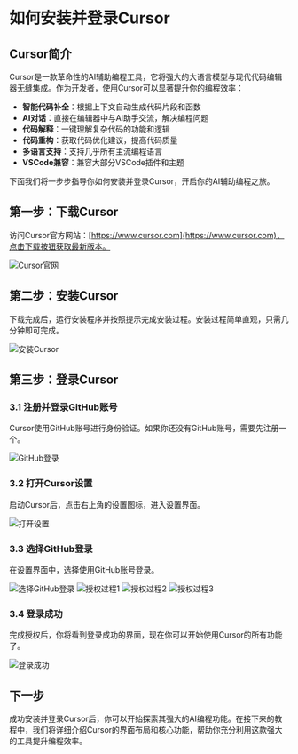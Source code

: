 # 如何安装并登录Cursor

## Cursor简介

Cursor是一款革命性的AI辅助编程工具，它将强大的大语言模型与现代代码编辑器无缝集成。作为开发者，使用Cursor可以显著提升你的编程效率：

- **智能代码补全**：根据上下文自动生成代码片段和函数
- **AI对话**：直接在编辑器中与AI助手交流，解决编程问题
- **代码解释**：一键理解复杂代码的功能和逻辑
- **代码重构**：获取代码优化建议，提高代码质量
- **多语言支持**：支持几乎所有主流编程语言
- **VSCode兼容**：兼容大部分VSCode插件和主题

下面我们将一步步指导你如何安装并登录Cursor，开启你的AI辅助编程之旅。

## 第一步：下载Cursor

访问Cursor官方网站：[https://www.cursor.com](https://www.cursor.com)，点击下载按钮获取最新版本。

![Cursor官网](image/如何使用cursor/cursor-website.png)

## 第二步：安装Cursor

下载完成后，运行安装程序并按照提示完成安装过程。安装过程简单直观，只需几分钟即可完成。

![安装Cursor](image/如何使用cursor/1742397988145.png)

## 第三步：登录Cursor

### 3.1 注册并登录GitHub账号

Cursor使用GitHub账号进行身份验证。如果你还没有GitHub账号，需要先注册一个。

![GitHub登录](image/如何使用cursor/1742398063765.png)

### 3.2 打开Cursor设置

启动Cursor后，点击右上角的设置图标，进入设置界面。

![打开设置](image/如何使用cursor/1742398300620.png)

### 3.3 选择GitHub登录

在设置界面中，选择使用GitHub账号登录。

![选择GitHub登录](image/如何使用cursor/1742398374727.png)
![授权过程1](image/如何使用cursor/1742398415813.png)
![授权过程2](image/如何使用cursor/1742398446282.png)
![授权过程3](image/如何使用cursor/1742398466422.png)

### 3.4 登录成功

完成授权后，你将看到登录成功的界面，现在你可以开始使用Cursor的所有功能了。

![登录成功](image/如何使用cursor/1742398521140.png)

## 下一步

成功安装并登录Cursor后，你可以开始探索其强大的AI编程功能。在接下来的教程中，我们将详细介绍Cursor的界面布局和核心功能，帮助你充分利用这款强大的工具提升编程效率。

